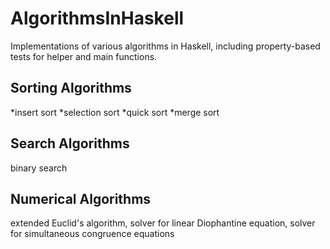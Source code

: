 # AlgorithmsInHaskell
Implementations of various algorithms in Haskell,
including property-based tests for helper and main functions.

## Sorting Algorithms
*insert sort 
*selection sort 
*quick sort 
*merge sort

## Search Algorithms
binary search

## Numerical Algorithms
extended Euclid's algorithm, solver for linear Diophantine equation, solver for simultaneous congruence equations

